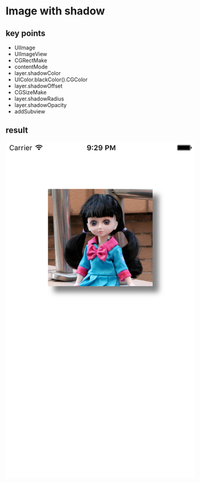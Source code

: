 # Image with shadow

## key points
- UIImage
- UIImageView
- CGRectMake
- contentMode
- layer.shadowColor
- UIColor.blackColor().CGColor
- layer.shadowOffset
- CGSizeMake
- layer.shadowRadius
- layer.shadowOpacity
- addSubview

## result

![result](2-6.png)
